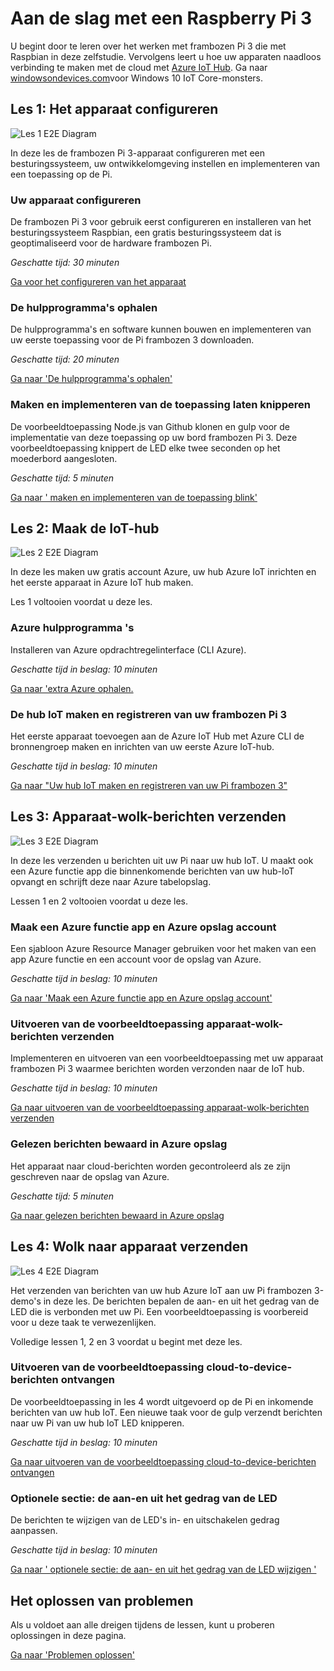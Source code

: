 <properties
 pageTitle="Aan de slag met een Raspberry Pi 3 | Microsoft Azure"
 description="Aan de slag met frambozen Pi 3, maken uw Azure IoT Hub en sluit de Pi op de IoT-hub"
 services="iot-hub"
 documentationCenter=""
 authors="shizn"
 manager="timlt"
 tags=""
 keywords=""/>

<tags
 ms.service="iot-hub"
 ms.devlang="multiple"
 ms.topic="article"
 ms.tgt_pltfrm="na"
 ms.workload="na"
 ms.date="10/21/2016"
 ms.author="xshi"/>

# <a name="get-started-with-raspberry-pi-3"></a>Aan de slag met een Raspberry Pi 3

U begint door te leren over het werken met frambozen Pi 3 die met Raspbian in deze zelfstudie. Vervolgens leert u hoe uw apparaten naadloos verbinding te maken met de cloud met [Azure IoT Hub](iot-hub-what-is-iot-hub.md). Ga naar [windowsondevices.com](http://www.windowsondevices.com/)voor Windows 10 IoT Core-monsters.

## <a name="lesson-1-configure-your-device"></a>Les 1: Het apparaat configureren

![Les 1 E2E Diagram](media/iot-hub-raspberry-pi-lessons/e2e-lesson1.png)

In deze les de frambozen Pi 3-apparaat configureren met een besturingssysteem, uw ontwikkelomgeving instellen en implementeren van een toepassing op de Pi.

### <a name="configure-your-device"></a>Uw apparaat configureren

De frambozen Pi 3 voor gebruik eerst configureren en installeren van het besturingssysteem Raspbian, een gratis besturingssysteem dat is geoptimaliseerd voor de hardware frambozen Pi.

*Geschatte tijd: 30 minuten* 

[Ga voor het configureren van het apparaat](iot-hub-raspberry-pi-kit-node-lesson1-configure-your-device.md)

### <a name="get-the-tools"></a>De hulpprogramma's ophalen
De hulpprogramma's en software kunnen bouwen en implementeren van uw eerste toepassing voor de Pi frambozen 3 downloaden.

*Geschatte tijd: 20 minuten* 

[Ga naar 'De hulpprogramma's ophalen'](iot-hub-raspberry-pi-kit-node-lesson1-get-the-tools-win32.md)

### <a name="create-and-deploy-the-blink-application"></a>Maken en implementeren van de toepassing laten knipperen

De voorbeeldtoepassing Node.js van Github klonen en gulp voor de implementatie van deze toepassing op uw bord frambozen Pi 3. Deze voorbeeldtoepassing knippert de LED elke twee seconden op het moederbord aangesloten.

*Geschatte tijd: 5 minuten* 

[Ga naar ' maken en implementeren van de toepassing blink'](iot-hub-raspberry-pi-kit-node-lesson1-deploy-blink-app.md)

## <a name="lesson-2-create-your-iot-hub"></a>Les 2: Maak de IoT-hub

![Les 2 E2E Diagram](media/iot-hub-raspberry-pi-lessons/e2e-lesson2.png)

In deze les maken uw gratis account Azure, uw hub Azure IoT inrichten en het eerste apparaat in Azure IoT hub maken.

Les 1 voltooien voordat u deze les.

### <a name="get-the-azure-tools"></a>Azure hulpprogramma 's

Installeren van Azure opdrachtregelinterface (CLI Azure).

*Geschatte tijd in beslag: 10 minuten* 

[Ga naar 'extra Azure ophalen.](iot-hub-raspberry-pi-kit-node-lesson2-get-azure-tools-win32.md)

### <a name="create-your-iot-hub-and-register-your-raspberry-pi-3"></a>De hub IoT maken en registreren van uw frambozen Pi 3

Het eerste apparaat toevoegen aan de Azure IoT Hub met Azure CLI de bronnengroep maken en inrichten van uw eerste Azure IoT-hub. 

*Geschatte tijd in beslag: 10 minuten* 

[Ga naar "Uw hub IoT maken en registreren van uw Pi frambozen 3"](iot-hub-raspberry-pi-kit-node-lesson2-prepare-azure-iot-hub.md)


## <a name="lesson-3-send-device-to-cloud-messages"></a>Les 3: Apparaat-wolk-berichten verzenden

![Les 3 E2E Diagram](media/iot-hub-raspberry-pi-lessons/e2e-lesson3.png)

In deze les verzenden u berichten uit uw Pi naar uw hub IoT. U maakt ook een Azure functie app die binnenkomende berichten van uw hub-IoT opvangt en schrijft deze naar Azure tabelopslag.

Lessen 1 en 2 voltooien voordat u deze les.

### <a name="create-an-azure-function-app-and-azure-storage-account"></a>Maak een Azure functie app en Azure opslag account

Een sjabloon Azure Resource Manager gebruiken voor het maken van een app Azure functie en een account voor de opslag van Azure.

*Geschatte tijd in beslag: 10 minuten* 

[Ga naar 'Maak een Azure functie app en Azure opslag account'](iot-hub-raspberry-pi-kit-node-lesson3-deploy-resource-manager-template.md)

### <a name="run-sample-application-to-send-device-to-cloud-messages"></a>Uitvoeren van de voorbeeldtoepassing apparaat-wolk-berichten verzenden

Implementeren en uitvoeren van een voorbeeldtoepassing met uw apparaat frambozen Pi 3 waarmee berichten worden verzonden naar de IoT hub.

*Geschatte tijd in beslag: 10 minuten* 

[Ga naar uitvoeren van de voorbeeldtoepassing apparaat-wolk-berichten verzenden](iot-hub-raspberry-pi-kit-node-lesson3-run-azure-blink.md)

### <a name="read-messages-persisted-in-azure-storage"></a>Gelezen berichten bewaard in Azure opslag
Het apparaat naar cloud-berichten worden gecontroleerd als ze zijn geschreven naar de opslag van Azure.

*Geschatte tijd: 5 minuten* 

[Ga naar gelezen berichten bewaard in Azure opslag](iot-hub-raspberry-pi-kit-node-lesson3-read-table-storage.md)


## <a name="lesson-4-send-cloud-to-device-messages"></a>Les 4: Wolk naar apparaat verzenden

![Les 4 E2E Diagram](media/iot-hub-raspberry-pi-lessons/e2e-lesson4.png)

Het verzenden van berichten van uw hub Azure IoT aan uw Pi frambozen 3-demo's in deze les. De berichten bepalen de aan- en uit het gedrag van de LED die is verbonden met uw Pi. Een voorbeeldtoepassing is voorbereid voor u deze taak te verwezenlijken.

Volledige lessen 1, 2 en 3 voordat u begint met deze les.

### <a name="run-the-sample-application-to-receive-cloud-to-device-messages"></a>Uitvoeren van de voorbeeldtoepassing cloud-to-device-berichten ontvangen

De voorbeeldtoepassing in les 4 wordt uitgevoerd op de Pi en inkomende berichten van uw hub IoT. Een nieuwe taak voor de gulp verzendt berichten naar uw Pi van uw hub IoT LED knipperen.

*Geschatte tijd in beslag: 10 minuten* 

[Ga naar uitvoeren van de voorbeeldtoepassing cloud-to-device-berichten ontvangen](iot-hub-raspberry-pi-kit-node-lesson4-send-cloud-to-device-messages.md)

### <a name="optional-section-change-the-on-and-off-behavior-of-the-led"></a>Optionele sectie: de aan-en uit het gedrag van de LED

De berichten te wijzigen van de LED's in- en uitschakelen gedrag aanpassen.

*Geschatte tijd in beslag: 10 minuten* 

[Ga naar ' optionele sectie: de aan- en uit het gedrag van de LED wijzigen '](iot-hub-raspberry-pi-kit-node-lesson4-change-led-behavior.md)


## <a name="troubleshooting"></a>Het oplossen van problemen

Als u voldoet aan alle dreigen tijdens de lessen, kunt u proberen oplossingen in deze pagina.

[Ga naar 'Problemen oplossen'](iot-hub-raspberry-pi-kit-node-troubleshooting.md)
